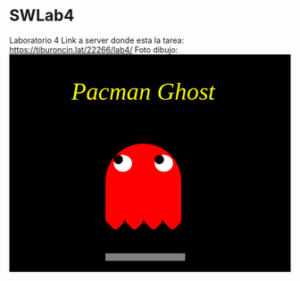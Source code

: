 # SWLab4

Laboratorio 4 Link a server donde esta la tarea: https://tiburoncin.lat/22266/lab4/
Foto dibujo: ![Pacman Ghost](PacmanGhost.png)
